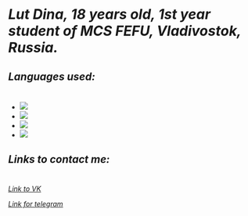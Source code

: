 # _Lut Dina, 18 years old, 1st year student of MCS FEFU, Vladivostok, Russia._
## _Languages used:_
#
* <img src="https://img.shields.io/badge/Python-DEB887?style=for-the-badge&logo=python&logoColor=black" />

* <img src="https://img.shields.io/badge/C++-DEB887?style=for-the-badge&logo=c++&logoColor=black" />

* <img src="https://img.shields.io/badge/C-DEB887?style=for-the-badge&logo=&logoColor=black" />


*  <img src="https://img.shields.io/badge/-DEB887?style=for-the-badge&logo=c sharp&logoColor=black" />

## _Links to contact me:_
#
[_Link to VK_](https://vk.com/naomi_des04)

[_Link for telegram_](https://t.me/qmmmtt)

